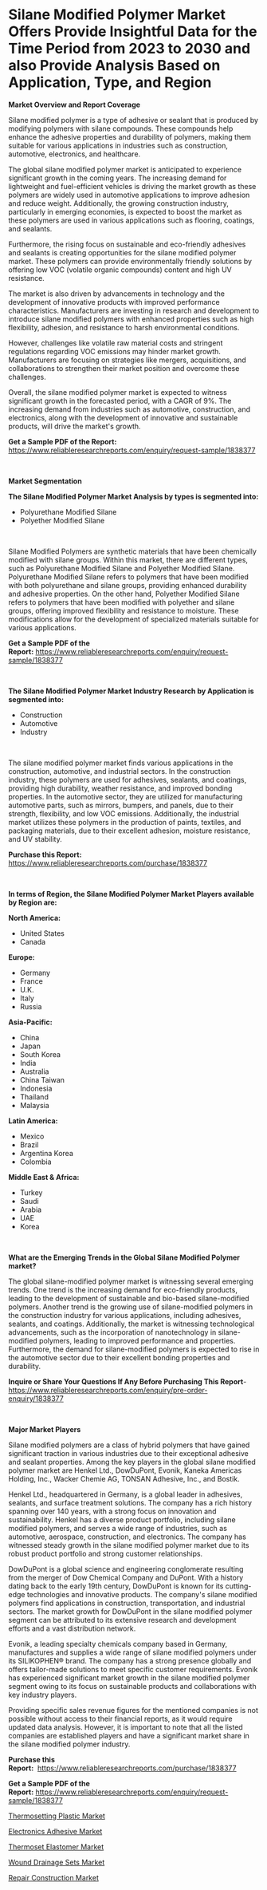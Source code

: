 <p><h1>Silane Modified Polymer Market Offers Provide Insightful Data for the Time Period from 2023 to 2030 and also Provide Analysis Based on Application, Type, and Region</h1></p><p><strong>Market Overview and Report Coverage</strong></p>
<p><p>Silane modified polymer is a type of adhesive or sealant that is produced by modifying polymers with silane compounds. These compounds help enhance the adhesive properties and durability of polymers, making them suitable for various applications in industries such as construction, automotive, electronics, and healthcare.</p><p>The global silane modified polymer market is anticipated to experience significant growth in the coming years. The increasing demand for lightweight and fuel-efficient vehicles is driving the market growth as these polymers are widely used in automotive applications to improve adhesion and reduce weight. Additionally, the growing construction industry, particularly in emerging economies, is expected to boost the market as these polymers are used in various applications such as flooring, coatings, and sealants.</p><p>Furthermore, the rising focus on sustainable and eco-friendly adhesives and sealants is creating opportunities for the silane modified polymer market. These polymers can provide environmentally friendly solutions by offering low VOC (volatile organic compounds) content and high UV resistance.</p><p>The market is also driven by advancements in technology and the development of innovative products with improved performance characteristics. Manufacturers are investing in research and development to introduce silane modified polymers with enhanced properties such as high flexibility, adhesion, and resistance to harsh environmental conditions.</p><p>However, challenges like volatile raw material costs and stringent regulations regarding VOC emissions may hinder market growth. Manufacturers are focusing on strategies like mergers, acquisitions, and collaborations to strengthen their market position and overcome these challenges.</p><p>Overall, the silane modified polymer market is expected to witness significant growth in the forecasted period, with a CAGR of 9%. The increasing demand from industries such as automotive, construction, and electronics, along with the development of innovative and sustainable products, will drive the market's growth.</p></p>
<p><strong>Get a Sample PDF of the Report:</strong> <a href="https://www.reliableresearchreports.com/enquiry/request-sample/1838377">https://www.reliableresearchreports.com/enquiry/request-sample/1838377</a></p>
<p>&nbsp;</p>
<p><strong>Market Segmentation</strong></p>
<p><strong>The Silane Modified Polymer Market Analysis by types is segmented into:</strong></p>
<p><ul><li>Polyurethane Modified Silane</li><li>Polyether Modified Silane</li></ul></p>
<p>&nbsp;</p>
<p><p>Silane Modified Polymers are synthetic materials that have been chemically modified with silane groups. Within this market, there are different types, such as Polyurethane Modified Silane and Polyether Modified Silane. Polyurethane Modified Silane refers to polymers that have been modified with both polyurethane and silane groups, providing enhanced durability and adhesive properties. On the other hand, Polyether Modified Silane refers to polymers that have been modified with polyether and silane groups, offering improved flexibility and resistance to moisture. These modifications allow for the development of specialized materials suitable for various applications.</p></p>
<p><strong>Get a Sample PDF of the Report:</strong>&nbsp;<a href="https://www.reliableresearchreports.com/enquiry/request-sample/1838377">https://www.reliableresearchreports.com/enquiry/request-sample/1838377</a></p>
<p>&nbsp;</p>
<p><strong>The Silane Modified Polymer Market Industry Research by Application is segmented into:</strong></p>
<p><ul><li>Construction</li><li>Automotive</li><li>Industry</li></ul></p>
<p>&nbsp;</p>
<p><p>The silane modified polymer market finds various applications in the construction, automotive, and industrial sectors. In the construction industry, these polymers are used for adhesives, sealants, and coatings, providing high durability, weather resistance, and improved bonding properties. In the automotive sector, they are utilized for manufacturing automotive parts, such as mirrors, bumpers, and panels, due to their strength, flexibility, and low VOC emissions. Additionally, the industrial market utilizes these polymers in the production of paints, textiles, and packaging materials, due to their excellent adhesion, moisture resistance, and UV stability.</p></p>
<p><strong>Purchase this Report:</strong>&nbsp; <a href="https://www.reliableresearchreports.com/purchase/1838377">https://www.reliableresearchreports.com/purchase/1838377</a></p>
<p>&nbsp;</p>
<p><strong>In terms of Region, the Silane Modified Polymer Market Players available by Region are:</strong></p>
<p>
    <p> <strong> North America: </strong>
        <ul>
            <li>United States</li>
            <li>Canada</li>
        </ul>
        </p> 
    <p> <strong> Europe: </strong>
        <ul>
            <li>Germany</li>
            <li>France</li>
            <li>U.K.</li>
            <li>Italy</li>
            <li>Russia</li>
        </ul>
        </p> 
    <p> <strong> Asia-Pacific: </strong>
        <ul>
            <li>China</li>
            <li>Japan</li>
            <li>South Korea</li>
            <li>India</li>
            <li>Australia</li>
            <li>China Taiwan</li>
            <li>Indonesia</li>
            <li>Thailand</li>
            <li>Malaysia</li>
        </ul>
        </p> 
    <p> <strong> Latin America: </strong>
        <ul>
            <li>Mexico</li>
            <li>Brazil</li>
            <li>Argentina Korea</li>
            <li>Colombia</li>
        </ul>
        </p> 
    <p> <strong> Middle East & Africa: </strong>
        <ul>
            <li>Turkey</li>
            <li>Saudi</li>
            <li>Arabia</li>
            <li>UAE</li>
            <li>Korea</li>
        </ul>
    </p>
    </p>
<p>&nbsp;</p>
<p><strong>What are the Emerging Trends in the Global Silane Modified Polymer market?</strong></p>
<p><p>The global silane-modified polymer market is witnessing several emerging trends. One trend is the increasing demand for eco-friendly products, leading to the development of sustainable and bio-based silane-modified polymers. Another trend is the growing use of silane-modified polymers in the construction industry for various applications, including adhesives, sealants, and coatings. Additionally, the market is witnessing technological advancements, such as the incorporation of nanotechnology in silane-modified polymers, leading to improved performance and properties. Furthermore, the demand for silane-modified polymers is expected to rise in the automotive sector due to their excellent bonding properties and durability.</p></p>
<p><strong>Inquire or Share Your Questions If Any Before Purchasing This Report</strong>- <a href="https://www.reliableresearchreports.com/enquiry/pre-order-enquiry/1838377">https://www.reliableresearchreports.com/enquiry/pre-order-enquiry/1838377</a></p>
<p>&nbsp;</p>
<p><strong>Major Market Players</strong></p>
<p><p>Silane modified polymers are a class of hybrid polymers that have gained significant traction in various industries due to their exceptional adhesive and sealant properties. Among the key players in the global silane modified polymer market are Henkel Ltd., DowDuPont, Evonik, Kaneka Americas Holding, Inc., Wacker Chemie AG, TONSAN Adhesive, Inc., and Bostik.</p><p>Henkel Ltd., headquartered in Germany, is a global leader in adhesives, sealants, and surface treatment solutions. The company has a rich history spanning over 140 years, with a strong focus on innovation and sustainability. Henkel has a diverse product portfolio, including silane modified polymers, and serves a wide range of industries, such as automotive, aerospace, construction, and electronics. The company has witnessed steady growth in the silane modified polymer market due to its robust product portfolio and strong customer relationships.</p><p>DowDuPont is a global science and engineering conglomerate resulting from the merger of Dow Chemical Company and DuPont. With a history dating back to the early 19th century, DowDuPont is known for its cutting-edge technologies and innovative products. The company's silane modified polymers find applications in construction, transportation, and industrial sectors. The market growth for DowDuPont in the silane modified polymer segment can be attributed to its extensive research and development efforts and a vast distribution network.</p><p>Evonik, a leading specialty chemicals company based in Germany, manufactures and supplies a wide range of silane modified polymers under its SILIKOPHEN® brand. The company has a strong presence globally and offers tailor-made solutions to meet specific customer requirements. Evonik has experienced significant market growth in the silane modified polymer segment owing to its focus on sustainable products and collaborations with key industry players.</p><p>Providing specific sales revenue figures for the mentioned companies is not possible without access to their financial reports, as it would require updated data analysis. However, it is important to note that all the listed companies are established players and have a significant market share in the silane modified polymer industry.</p></p>
<p><strong>Purchase this Report:</strong>&nbsp;&nbsp;<a href="https://www.reliableresearchreports.com/purchase/1838377">https://www.reliableresearchreports.com/purchase/1838377</a></p>
<p></p>
<p><strong>Get a Sample PDF of the Report:</strong>&nbsp;<a href="https://www.reliableresearchreports.com/enquiry/request-sample/1838377">https://www.reliableresearchreports.com/enquiry/request-sample/1838377</a></p>
<p><p><a href="https://github.com/rahu1502/Market-Research-Report-List-1/blob/main/thermosetting-plastic-market.md">Thermosetting Plastic Market</a></p><p><a href="https://github.com/rahu1501/Market-Research-Report-List-1/blob/main/electronics-adhesive-market.md">Electronics Adhesive Market</a></p><p><a href="https://github.com/rahu1505/Market-Research-Report-List-1/blob/main/thermoset-elastomer-market.md">Thermoset Elastomer Market</a></p><p><a href="https://issuu.com/reportprime-2/docs/wound-drainage-sets-market-size-203_1caffcccc2baa8">Wound Drainage Sets Market</a></p><p><a href="https://github.com/rahu1503/Market-Research-Report-List-1/blob/main/repair-construction-market.md">Repair Construction Market</a></p></p>